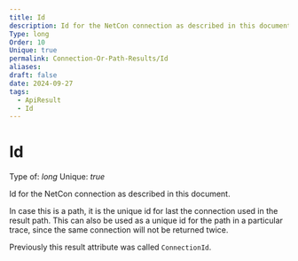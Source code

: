 ```yaml
---
title: Id
description: Id for the NetCon connection as described in this document.
Type: long
Order: 10
Unique: true
permalink: Connection-Or-Path-Results/Id
aliases: 
draft: false
date: 2024-09-27
tags:
  - ApiResult
  - Id
---
```

# Id

Type of: _long_
Unique: _true_

Id for the NetCon connection as described in this document.

In case this is a path, it is the unique id for last the connection used in the result path. This can also be used as a unique id for the path in a particular trace, since the same connection will not be returned twice.

Previously this result attribute was called `ConnectionId`.

